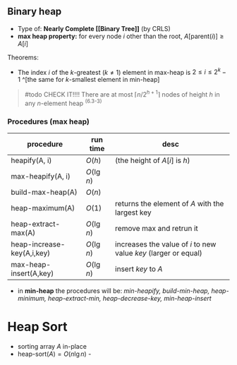 ## Binary heap

- Type of: **Nearly Complete [[Binary Tree]]** (by CRLS)
- **max heap property:** for every node $i$ other than the root, $A[\text{parent}(i)]\geq A[i]$

Theorems:
- The index $i$ of the $k$-greatest ($k\neq{1}$) element in max-heap is $2\leq{i}\leq{2}^{k}-1$ ^[the same for  $k$-smallest element in min-heap]
> #todo CHECK IT!!!! There are at most $\lceil{n}/{2^{h+1}}\rceil$ nodes of height $h$ in any $n$-element heap <sup>(6.3-3)</sup>

### Procedures (max heap)

| procedure                  | run time    | desc                                                            |
| -------------------------- | ----------- | --------------------------------------------------------------- |
| heapify(A, i)              | $O(h)$      | (the height of $A[i]$ is $h$)                                   |
| max-heapify(A, i)          | $O(\lg n)$  |                                                                 |
| build-max-heap(A)          | $O(n)$      |                                                                 |
| heap-maximum(A)            | $O(1)$      | returns the element of $A$ with the largest key                 |
| heap-extract-max(A)        | $O(\lg{n})$ | remove max and retrun it                                        |
| heap-increase-key(A,i,key) | $O(\lg{n})$ | increases the value of $i$ to new value $key$ (larger or equal) |
| max-heap-insert(A,key)     | $O(\lg{n})$ | insert $key$ to $A$                                             |

- in **min-heap** the procedures will be: *min-heapify, build-min-heap, heap-minimum, heap-extract-min, heap-decrease-key, min-heap-insert*

# Heap Sort

- sorting array $A$ in-place
- $\text{heap-sort}(A)=O(n \lg n)$ - 
